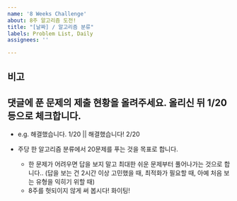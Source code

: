 ```yaml
---
name: '8 Weeks Challenge'
about: 8주 알고리즘 도전!
title: "[날짜] / 알고리즘 분류"
labels: Problem List, Daily
assignees: ''

---
```


<!-- 타이틀의 [기간, 알고리즘 분류] 영역을 알맞게 수정해주세요 -->
<!-- e.g. [2021.01.02-2021.01.11] / 그리디 -->

## 비고
<!-- 추가적인 논의, 정보 제공이 필요하다면 작성해주세요  -->

## 댓글에 푼 문제의 제출 현황을 올려주세요. 올리신 뒤 1/20 등으로 체크합니다.
* e.g. 해결했습니다. 1/20 || 해결했습니다! 2/20

* 주당 한 알고리즘 분류에서 20문제를 푸는 것을 목표로 합니다.
  * 한 문제가 어려우면 답을 보지 말고 최대한 쉬운 문제부터 풀어나가는 것으로 합니다.. (답을 보는 건 2시간 이상 고민했을 때, 최적화가 필요할 때, 아예 처음 보는 유형을 익히기 위할 때)
  * 8주를 헛되이지 않게 써 봅시다! 화이팅!
